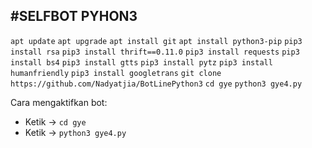 #SELFBOT PYHON3
------
`apt update`
`apt upgrade`
 `apt install git`
`apt install python3-pip`
`pip3 install rsa`
`pip3 install thrift==0.11.0`
`pip3 install requests`
`pip3 install bs4`
`pip3 install gtts`
`pip3 install pytz`
`pip3 install humanfriendly`
`pip3 install googletrans`
`git clone https://github.com/Nadyatjia/BotLinePython3`
`cd gye`
`python3 gye4.py`

Cara mengaktifkan bot:
- Ketik -> `cd gye`
- Ketik -> `python3 gye4.py`
